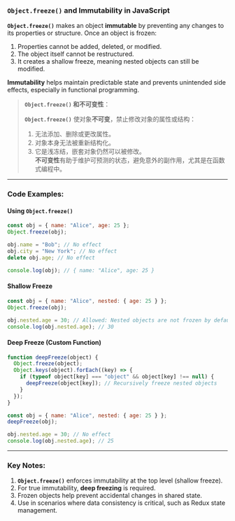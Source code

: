 ### `Object.freeze()` and Immutability in JavaScript

<audio src="..\..\mp3\__`Object.freez.mp3"></audio>

**`Object.freeze()`** makes an object **immutable** by preventing any changes to its properties or structure. Once an object is frozen:  

1. Properties cannot be added, deleted, or modified.  
2. The object itself cannot be restructured.  
3. It creates a shallow freeze, meaning nested objects can still be modified.  

**Immutability** helps maintain predictable state and prevents unintended side effects, especially in functional programming.

> **`Object.freeze()` 和不可变性**：
>
> <audio src="..\..\mp3\`Object.freeze(.mp3"></audio>
>
> **`Object.freeze()`** 使对象**不可变**，禁止修改对象的属性或结构：  
>
> 1. 无法添加、删除或更改属性。  
> 2. 对象本身无法被重新结构化。  
> 3. 它是浅冻结，嵌套对象仍然可以被修改。  
> **不可变性**有助于维护可预测的状态，避免意外的副作用，尤其是在函数式编程中。

---

### Code Examples:

<audio src="..\..\mp3\这段代码展示了 `Object.mp3"></audio>

#### **Using `Object.freeze()`**
```javascript
const obj = { name: "Alice", age: 25 };
Object.freeze(obj);

obj.name = "Bob"; // No effect
obj.city = "New York"; // No effect
delete obj.age; // No effect

console.log(obj); // { name: "Alice", age: 25 }
```

#### **Shallow Freeze**
```javascript
const obj = { name: "Alice", nested: { age: 25 } };
Object.freeze(obj);

obj.nested.age = 30; // Allowed: Nested objects are not frozen by default
console.log(obj.nested.age); // 30
```

#### **Deep Freeze (Custom Function)**
```javascript
function deepFreeze(object) {
  Object.freeze(object);
  Object.keys(object).forEach((key) => {
    if (typeof object[key] === "object" && object[key] !== null) {
      deepFreeze(object[key]); // Recursively freeze nested objects
    }
  });
}

const obj = { name: "Alice", nested: { age: 25 } };
deepFreeze(obj);

obj.nested.age = 30; // No effect
console.log(obj.nested.age); // 25
```

---

### Key Notes:
1. **`Object.freeze()`** enforces immutability at the top level (shallow freeze).  
2. For true immutability, **deep freezing** is required.  
3. Frozen objects help prevent accidental changes in shared state.  
4. Use in scenarios where data consistency is critical, such as Redux state management.